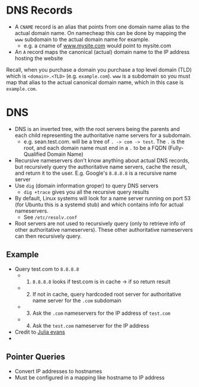 # DNS Records

- A `CNAME` record is an alias that points from one domain name alias to the actual domain name. On namecheap this can be done by mapping the `www` subdomain to the actual domain name for example.
  - e.g. a cname of www.mysite.com would point to mysite.com
- An `A` record maps the canonical (actual) domain name to the IP address hosting the website

Recall, when you purchase a domain you purchase a top level domain (TLD) which is `<domain>.<TLD>` (e.g. `example.com`). `www` is a subdomain so you must map that alias to the actual canonical domain name, which in this case is `example.com`.

# DNS

- DNS is an inverted tree, with the root servers being the parents and each child representing the authoritative name servers for a subdomain.
  - e.g. sean.test.com. will be a tree of `. -> com -> test`. The `.` is the root, and each domain name must end in a `.` to be a FQDN (Fully-Qualified Domain Name)
- Recursive nameservers don't know anything about actual DNS records, but recursively query the authoritative name servers, cache the result, and return it to the user. E.g. Google's `8.8.8.8` is a recursive name server
- Use `dig` (domain information groper) to query DNS servers
  - `dig +trace` gives you all the recursive query results
- By default, Linux systems will look for a name server running on port 53 (for Ubuntu this is a systemd stub) and which contains info for actual nameservers.
  - See `/etc/resolv.conf`
- Root servers are not used to recursively query (only to retrieve info of other authoritative nameservers). These other authoritative nameservers can then recursively query.

## Example

- Query test.com to `8.8.8.8`
  - 1. `8.8.8.8` looks if test.com is in cache -> if so return result
  - 2. If not in cache, query hardcoded root server for authoritative name server for the `.com` subdomain
  - 3. Ask the `.com` nameservers for the IP address of `test.com`
  - 4. Ask the `test.com` nameserver for the IP address
- Credit to [Julia evans](https://jvns.ca/blog/how-updating-dns-works/)
- 

## Pointer Queries

- Convert IP addresses to hostnames
- Must be configured in a mapping like hostname to IP address